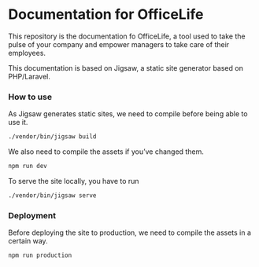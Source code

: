 # Documentation for OfficeLife

This repository is the documentation fo OfficeLife, a tool used to take the pulse of your company and empower managers to take care of their employees.

This documentation is based on Jigsaw, a static site generator based on PHP/Laravel.

### How to use

As Jigsaw generates static sites, we need to compile before being able to use it.

```bash
./vendor/bin/jigsaw build
```

We also need to compile the assets if you’ve changed them.

```bash
npm run dev
```

To serve the site locally, you have to run

```bash
./vendor/bin/jigsaw serve
```

### Deployment

Before deploying the site to production, we need to compile the assets in a certain way.

```bash
npm run production
```